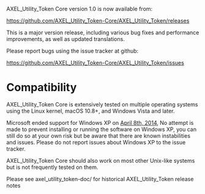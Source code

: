 AXEL_Utility_Token Core version 1.0 is now available from:

  <https://github.com/AXEL_Utility_Token-Core/AXEL_Utility_Token/releases>

This is a major version release, including various bug fixes and
performance improvements, as well as updated translations.

Please report bugs using the issue tracker at github:

  <https://github.com/AXEL_Utility_Token-Core/AXEL_Utility_Token/issues>

Compatibility
==============

AXEL_Utility_Token Core is extensively tested on multiple operating systems using
the Linux kernel, macOS 10.8+, and Windows Vista and later.

Microsoft ended support for Windows XP on [April 8th, 2014](https://www.microsoft.com/en-us/WindowsForBusiness/end-of-xp-support),
No attempt is made to prevent installing or running the software on Windows XP, you
can still do so at your own risk but be aware that there are known instabilities and issues.
Please do not report issues about Windows XP to the issue tracker.

AXEL_Utility_Token Core should also work on most other Unix-like systems but is not
frequently tested on them.


Please see axel_utility_token-doc/ for historical AXEL_Utility_Token release notes
